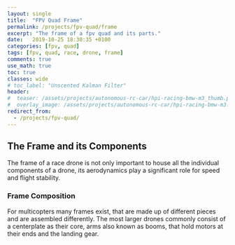 ```yaml
---
layout: single
title:  "FPV Quad Frame"
permalink: /projects/fpv-quad/frame
excerpt: "The frame of a fpv quad and its parts."
date:   2019-10-25 18:30:35 +0100
categories: [fpv, quad]
tags: [fpv, quad, race, drone, frame]
comments: true
use_math: true
toc: true
classes: wide
# toc_label: "Unscented Kalman Filter"
header:
#  teaser: /assets/projects/autonomous-rc-car/hpi-racing-bmw-m3_thumb.png
#  overlay_image: /assets/projects/autonomous-rc-car/hpi-racing-bmw-m3.png
redirect_from:
  - /projects/fpv-quad/
---
```


## The Frame and its Components

The frame of a race drone is not only important to house all the individual components of a drone, 
its aerodynamics play a significant role for speed and flight stability.

### Frame Composition

For multicopters many frames exist, that are made up of different pieces and are assembled differently.
The most larger drones commonly consist of a centerplate as their core, arms also known as booms, that hold motors at their ends and the landing gear. 

